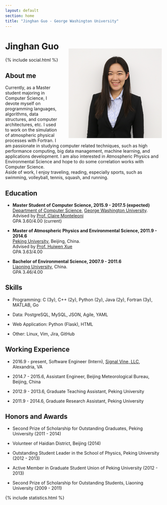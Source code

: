 ```yaml
---
layout: default
section: home
title: "Jinghan Guo - George Washington University"
---
```

<img src="static/info/profile.jpg" class="img-thumbnail" width="300px" style="float:right; margin-left:30px; margin-top:50px; margin-bottom:10px;"> 

# Jinghan Guo 
{% include social.html %}


## About me 

Currently, as a Master student majoring in Computer Science, I devote myself on programming languages, algorithms, data structures, and computer architectures, etc.
I used to work on the simulation of atmospheric physical processes with Fortran.
I am passionate in studying computer related techniques, such as high performance computing, big data management, machine learning, and applications development. I am also interested in Atmospheric Physics and Environmental Science and hope to do some correlation works with Computer Science. <br/>Aside of work, I enjoy traveling, reading, especially sports, such as swimming, volleyball, tennis, squash, and running.

## Education 

* **Master Student of Computer Science, 2015.9 - 2017.5 (expected)**<br/>[Department of Computer Science](https://www.cs.seas.gwu.edu/), [George Washington University](https://www.gwu.edu).<br/>Advised by [Prof. Claire Monteleoni](http://faculty.cs.gwu.edu/~cmontel/C._Monteleoni.html)<br/>GPA 3.60/4.00 (current)<br/>

* **Master of Atmospheric Physics and Environmental Science, 2011.9 - 2014.6**<br/>
[Peking University](http://english.pku.edu.cn/), Beijing, China.<br/>
Advised by [Prof. Huiwen Xue](http://www.atmos.pku.edu.cn/hxue)<br/>
GPA 3.63/4.00

* **Bachelor of Environmental Science, 2007.9 - 2011.6**<br/>
[Liaoning University](http://enweb.lnu.edu.cn/), China.<br/>
GPA 3.46/4.00

## Skills

* Programming: C (3y), C++ (2y), Python (2y), Java (2y), Fortran (3y), MATLAB, Go 

* Data: PostgreSQL, MySQL, JSON, Agile, YAML

* Web Application: Python (Flask), HTML

* Other: Linux, Vim, Jira, GitHub

## Working Experience 

* 2016.9 - present, Software Engineer (Intern), [Signal Vine, LLC](https://www.signalvine.com/), Alexandria, VA

* 2014.7 - 2015.6, Assistant Engineer, Beijing Meteorological Bureau, Beijing, China

* 2012.9 - 2013.6, Graduate Teaching Assistant, Peking University

* 2011.9 - 2014.6, Graduate Research Assistant, Peking University

## Honors and Awards

* Second Prize of Scholarship for Outstanding Graduates, Peking University (2011 - 2014)

* Volunteer of Haidian District, Beijing (2014)

* Outstanding Student Leader in the School of Physics, Peking University (2012 - 2013)

* Active Member in Graduate Student Union of Peking University (2012 - 2013)

* Second Prize of Scholarship for Outstanding Students, Liaoning University (2009 - 2011)

{% include statistics.html %}

